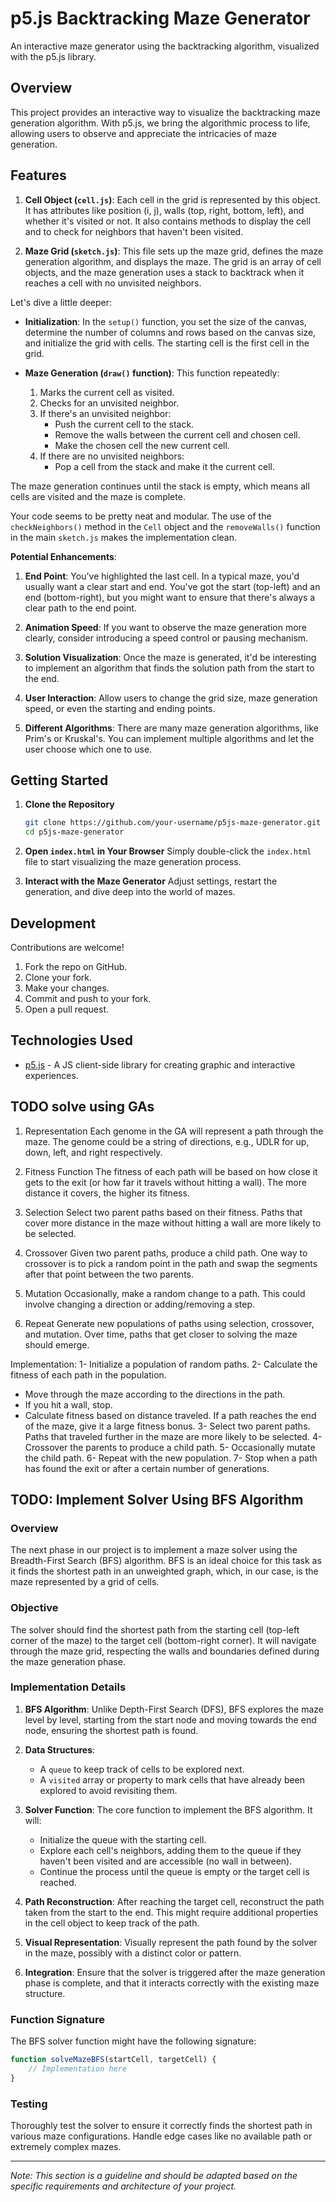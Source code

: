 # p5.js Backtracking Maze Generator

An interactive maze generator using the backtracking algorithm, visualized with the p5.js library.

## Overview

This project provides an interactive way to visualize the backtracking maze generation algorithm. With p5.js, we bring the algorithmic process to life, allowing users to observe and appreciate the intricacies of maze generation.

## Features


1. **Cell Object (`cell.js`)**: Each cell in the grid is represented by this object. It has attributes like position (i, j), walls (top, right, bottom, left), and whether it's visited or not. It also contains methods to display the cell and to check for neighbors that haven't been visited.

2. **Maze Grid (`sketch.js`)**: This file sets up the maze grid, defines the maze generation algorithm, and displays the maze. The grid is an array of cell objects, and the maze generation uses a stack to backtrack when it reaches a cell with no unvisited neighbors.

Let's dive a little deeper:

- **Initialization**: In the `setup()` function, you set the size of the canvas, determine the number of columns and rows based on the canvas size, and initialize the grid with cells. The starting cell is the first cell in the grid.

- **Maze Generation (`draw()` function)**: This function repeatedly:
  1. Marks the current cell as visited.
  2. Checks for an unvisited neighbor.
  3. If there's an unvisited neighbor:
     - Push the current cell to the stack.
     - Remove the walls between the current cell and chosen cell.
     - Make the chosen cell the new current cell.
  4. If there are no unvisited neighbors:
     - Pop a cell from the stack and make it the current cell.

The maze generation continues until the stack is empty, which means all cells are visited and the maze is complete.

Your code seems to be pretty neat and modular. The use of the `checkNeighbors()` method in the `Cell` object and the `removeWalls()` function in the main `sketch.js` makes the implementation clean.

**Potential Enhancements**:
1. **End Point**: You've highlighted the last cell. In a typical maze, you'd usually want a clear start and end. You've got the start (top-left) and an end (bottom-right), but you might want to ensure that there's always a clear path to the end point.
 
2. **Animation Speed**: If you want to observe the maze generation more clearly, consider introducing a speed control or pausing mechanism.

3. **Solution Visualization**: Once the maze is generated, it'd be interesting to implement an algorithm that finds the solution path from the start to the end.

4. **User Interaction**: Allow users to change the grid size, maze generation speed, or even the starting and ending points.

5. **Different Algorithms**: There are many maze generation algorithms, like Prim's or Kruskal's. You can implement multiple algorithms and let the user choose which one to use.


## Getting Started

1. **Clone the Repository**
   ```sh
   git clone https://github.com/your-username/p5js-maze-generator.git
   cd p5js-maze-generator
   ```

2. **Open `index.html` in Your Browser**
   Simply double-click the `index.html` file to start visualizing the maze generation process.

3. **Interact with the Maze Generator**
   Adjust settings, restart the generation, and dive deep into the world of mazes.

## Development

Contributions are welcome!

1. Fork the repo on GitHub.
2. Clone your fork.
3. Make your changes.
4. Commit and push to your fork.
5. Open a pull request.

## Technologies Used

- [p5.js](https://p5js.org/) - A JS client-side library for creating graphic and interactive experiences.

## TODO solve using GAs
1. Representation
Each genome in the GA will represent a path through the maze. The genome could be a string of directions, e.g., UDLR for up, down, left, and right respectively.

2. Fitness Function
The fitness of each path will be based on how close it gets to the exit (or how far it travels without hitting a wall). The more distance it covers, the higher its fitness.

3. Selection
Select two parent paths based on their fitness. Paths that cover more distance in the maze without hitting a wall are more likely to be selected.

4. Crossover
Given two parent paths, produce a child path. One way to crossover is to pick a random point in the path and swap the segments after that point between the two parents.

5. Mutation
Occasionally, make a random change to a path. This could involve changing a direction or adding/removing a step.

6. Repeat
Generate new populations of paths using selection, crossover, and mutation. Over time, paths that get closer to solving the maze should emerge.

Implementation:
1- Initialize a population of random paths.
2- Calculate the fitness of each path in the population.
   - Move through the maze according to the directions in the path.
   - If you hit a wall, stop.
   - Calculate fitness based on distance traveled. If a path reaches the end of the maze, give it a large fitness bonus.
3- Select two parent paths. Paths that traveled further in the maze are more likely to be selected.
4- Crossover the parents to produce a child path.
5- Occasionally mutate the child path.
6- Repeat with the new population.
7- Stop when a path has found the exit or after a certain number of generations.



## TODO: Implement Solver Using BFS Algorithm

### Overview

The next phase in our project is to implement a maze solver using the Breadth-First Search (BFS) algorithm. BFS is an ideal choice for this task as it finds the shortest path in an unweighted graph, which, in our case, is the maze represented by a grid of cells.

### Objective

The solver should find the shortest path from the starting cell (top-left corner of the maze) to the target cell (bottom-right corner). It will navigate through the maze grid, respecting the walls and boundaries defined during the maze generation phase.

### Implementation Details

1. **BFS Algorithm**: Unlike Depth-First Search (DFS), BFS explores the maze level by level, starting from the start node and moving towards the end node, ensuring the shortest path is found.

2. **Data Structures**:
   - A `queue` to keep track of cells to be explored next.
   - A `visited` array or property to mark cells that have already been explored to avoid revisiting them.

3. **Solver Function**: The core function to implement the BFS algorithm. It will:
   - Initialize the queue with the starting cell.
   - Explore each cell's neighbors, adding them to the queue if they haven't been visited and are accessible (no wall in between).
   - Continue the process until the queue is empty or the target cell is reached.

4. **Path Reconstruction**: After reaching the target cell, reconstruct the path taken from the start to the end. This might require additional properties in the cell object to keep track of the path.

5. **Visual Representation**: Visually represent the path found by the solver in the maze, possibly with a distinct color or pattern.

6. **Integration**: Ensure that the solver is triggered after the maze generation phase is complete, and that it interacts correctly with the existing maze structure.

### Function Signature

The BFS solver function might have the following signature:

```javascript
function solveMazeBFS(startCell, targetCell) {
    // Implementation here
}
```

### Testing

Thoroughly test the solver to ensure it correctly finds the shortest path in various maze configurations. Handle edge cases like no available path or extremely complex mazes.

---

*Note: This section is a guideline and should be adapted based on the specific requirements and architecture of your project.*